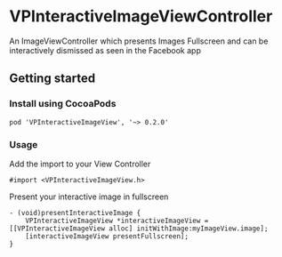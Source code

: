 VPInteractiveImageViewController
================================

An ImageViewController which presents Images Fullscreen and can be interactively dismissed as seen in the Facebook app

Getting started
---------------

### Install using CocoaPods

	pod 'VPInteractiveImageView', '~> 0.2.0'

### Usage

Add the import to your View Controller

	#import <VPInteractiveImageView.h>

Present your interactive image in fullscreen

	- (void)presentInteractiveImage {
		VPInteractiveImageView *interactiveImageView = [[VPInteractiveImageView alloc] initWithImage:myImageView.image];
	    [interactiveImageView presentFullscreen];
	}